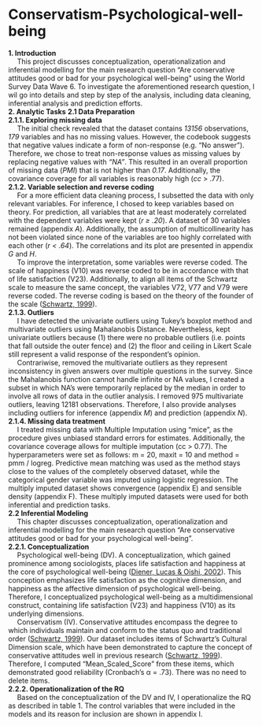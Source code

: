 # Conservatism-Psychological-well-being
**1. Introduction**\
&emsp; This project discusses conceptualization, operationalization and inferential modelling for the main research question “Are conservative attitudes good or bad for your psychological well-being" using the World Survey Data Wave 6. To investigate the aforementioned research question, I wil go into details and step by step of the analysis, including data cleaning, inferential analysis and prediction efforts.\
**2. Analytic Tasks**
**2.1 Data Preparation**\
**2.1.1. Exploring missing data**\
&emsp; The initial check revealed that the dataset contains *13156* observations, *179* variables and has no
missing values. However, the codebook suggests that negative values indicate a form of non-response
(e.g. “No answer”). Therefore, we chose to treat non-response values as missing values by replacing
negative values with *“NA”*. This resulted in an overall proportion of missing data (*PMI*) that is not higher
than *0.17*. Additionally, the covariance coverage for all variables is reasonably high (*cc* > .77).\
**2.1.2. Variable selection and reverse coding**\
&emsp; For a more efficient data cleaning process, I subsetted the data with only relevant variables. For
inference, I chosed to keep variables based on theory. For prediction, all variables that are at least
moderately correlated with the dependent variables were kept (*r ≥ .20*). A dataset of 30 variables
remained (appendix *A*). Additionally, the assumption of multicollinearity has not been violated since
none of the variables are too highly correlated with each other (*r < .64*). The correlations and its plot are
presented in appendix *G* and *H*.\
&emsp; To improve the interpretation, some variables were reverse coded. The scale of happiness (V10) was
reverse coded to be in accordance with that of life satisfaction (V23). Additionally, to align all items of
the Schwartz scale to measure the same concept, the variables V72, V77 and V79 were reverse coded.
The reverse coding is based on the theory of the founder of the scale ([Schwartz, 1999](https://psycnet.apa.org/record/1999-00535-002)).\
**2.1.3. Outliers**\
&emsp; I have detected the univariate outliers using Tukey’s boxplot method and multivariate outliers using
Mahalanobis Distance. Nevertheless, kept univariate outliers because (1) there were no probable
outliers (i.e. points that fall outside the outer fence) and (2) the floor and ceiling in Likert Scale still
represent a valid response of the respondent’s opinion.\
&emsp; Contrariwise, removed the multivariate outliers as they represent inconsistency in given
answers over multiple questions in the survey. Since the Mahalanobis function cannot handle infinite or
NA values, I created a subset in which NA’s were temporarily replaced by the median in order to
involve all rows of data in the outlier analysis. I removed 975 multivariate outliers, leaving 12181
observations. Therefore, I also provide analyses including outliers for inference (appendix *M*) and
prediction (appendix *N*).\
**2.1.4. Missing data treatment**\
&emsp; I treated missing data with Multiple Imputation using “mice”, as the procedure gives unbiased
standard errors for estimates. Additionally, the covariance coverage allows for multiple imputation (cc >
0.77). The hyperparameters were set as follows: m = 20, maxit = 10 and method = pmm / logreg.
Predictive mean matching was used as the method stays close to the values of the completely observed
dataset, while the categorical gender variable was imputed using logistic regression. The multiply
imputed dataset shows convergence (appendix E) and sensible density (appendix F). These multiply
imputed datasets were used for both inferential and prediction tasks.\
**2.2 Inferential Modeling**\
&emsp; This chapter discusses conceptualization, operationalization and inferential modelling for the main
research question “Are conservative attitudes good or bad for your psychological well-being”.\
**2.2.1. Conceptualization**\
&emsp; Psychological well-being (DV). A conceptualization, which gained prominence among sociologists, places
life satisfaction and happiness at the core of psychological well-being ([Diener, Lucas & Oishi, 2002](https://www.oxfordhandbooks.com/view/10.1093/oxfordhb/9780195187243.001.0001/oxfordhb-9780195187243-e-017)). This
conception emphasizes life satisfaction as the cognitive dimension, and happiness as the affective
dimension of psychological well-being. Therefore, I conceptualized psychological well-being as a
multidimensional construct, containing life satisfaction (V23) and happiness (V10) as its underlying
dimensions.\
&emsp; Conservatism (IV). Conservative attitudes encompass the degree to which individuals maintain
and conform to the status quo and traditional order ([Schwartz, 1999](https://psycnet.apa.org/record/1999-00535-002)). Our dataset includes items of
Schwartz’s Cultural Dimension scale, which have been demonstrated to capture the concept of
conservative attitudes well in previous research ([Schwartz, 1999](https://psycnet.apa.org/record/1999-00535-002)). Therefore, I computed
“Mean_Scaled_Score” from these items, which demonstrated good reliability (Cronbach’s α = .73).
There was no need to delete items.\
**2.2.2. Operationalization of the RQ**\
&emsp; Based on the conceptualization of the DV and IV, I operationalize the RQ as described in table 1. The
control variables that were included in the models and its reason for inclusion are shown in appendix I.
